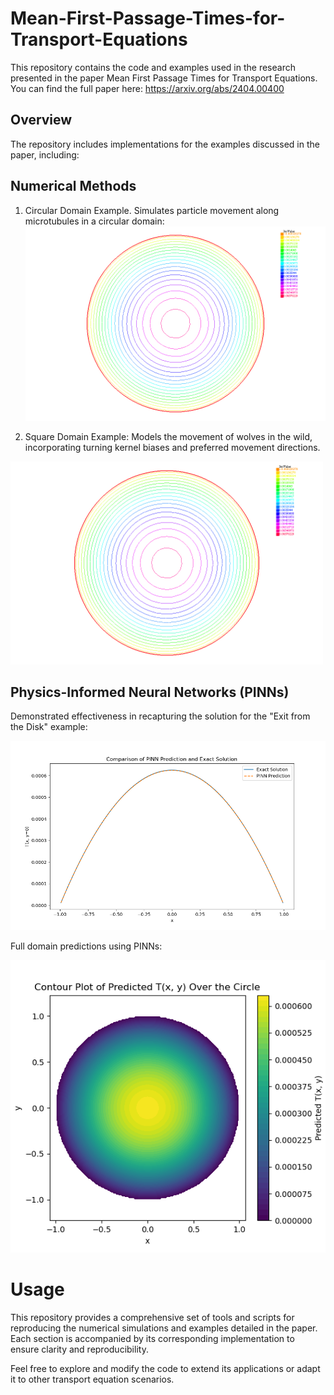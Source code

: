 # Mean-First-Passage-Times-for-Transport-Equations
This repository contains the code and examples used in the research presented in the paper Mean First Passage Times for Transport Equations. You can find the full paper here: https://arxiv.org/abs/2404.00400

## Overview 
The repository includes implementations for the examples discussed in the paper, including:

## Numerical Methods

1. Circular Domain Example. Simulates particle movement along microtubules in a circular domain:
   ![Alt Text](Circledomain/Exitfromadisk/Figs/MFPTSOLcircle.tiff)
2. Square Domain Example: Models the movement of wolves in the wild, incorporating turning kernel biases and preferred movement directions.

   
   <div style="text-align: center;">
  <img src="Circledomain/Exitfromadisk/Figs/MFPTSOLcircle.png" alt="Circular Domain Example" width="500" />
   </div>

## Physics-Informed Neural Networks (PINNs)

Demonstrated effectiveness in recapturing the solution for the "Exit from the Disk" example:

![Alt Text](Circledomain/Exitfromadisk/Figs/PINNprediction.png)

Full domain predictions using PINNs:

  ![Alt Text](Circledomain/Exitfromadisk/Figs/PINNcircle.png)



# Usage

This repository provides a comprehensive set of tools and scripts for reproducing the numerical simulations and examples detailed in the paper. Each section is accompanied by its corresponding implementation to ensure clarity and reproducibility.

Feel free to explore and modify the code to extend its applications or adapt it to other transport equation scenarios.

